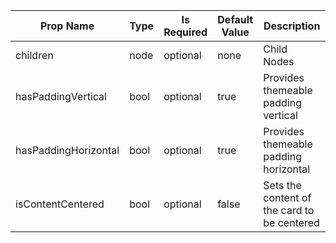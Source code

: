 <table><thead><tr><th>Prop Name</th><th>Type</th><th>Is Required</th><th>Default Value</th><th>Description</th></tr></thead><tbody><tr><td>children</td><td>node</td><td>optional</td><td>none</td><td>Child Nodes</td></tr><tr><td>hasPaddingVertical</td><td>bool</td><td>optional</td><td>true</td><td>Provides themeable padding vertical</td></tr><tr><td>hasPaddingHorizontal</td><td>bool</td><td>optional</td><td>true</td><td>Provides themeable padding horizontal</td></tr><tr><td>isContentCentered</td><td>bool</td><td>optional</td><td>false</td><td>Sets the content of the card to be centered</td></tr></tbody><table>